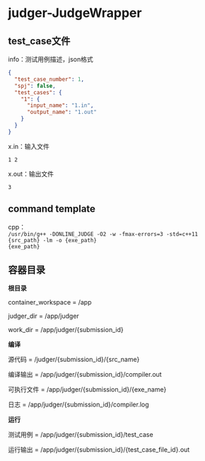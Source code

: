 # judger-JudgeWrapper

## test_case文件
info：测试用例描述，json格式
```json
{
  "test_case_number": 1,
  "spj": false,
  "test_cases": {
    "1": {
      "input_name": "1.in",
      "output_name": "1.out"
    }
  }
}
```

x.in：输入文件
```
1 2
```

x.out：输出文件
```
3
```

## command template
cpp：<br>
`/usr/bin/g++ -DONLINE_JUDGE -O2 -w -fmax-errors=3 -std=c++11 {src_path} -lm -o {exe_path}`<br>
`{exe_path}`<br>

## 容器目录
**根目录**

container_workspace = /app

judger_dir = /app/judger

work_dir = /app/judger/{submission_id}

**编译**

源代码 = /judger/{submission_id}/{src_name}

编译输出 = /app/judger/{submission_id}/compiler.out

可执行文件 = /app/judger/{submission_id}/{exe_name}

日志 = /app/judger/{submission_id}/compiler.log

**运行**

测试用例 = /app/judger/{submission_id}/test_case

运行输出 = /app/judger/{submission_id}/{test_case_file_id}.out
